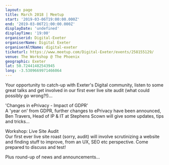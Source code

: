 ```yaml
---
layout: page
title: March 2018 | Meetup
start: '2019-03-06T19:00:00.000Z'
end: '2019-03-06T21:00:00.000Z'
displayDate: 'undefined'
displayTime: '19:00'
organiserid: Digital-Exeter
organiserName: Digital Exeter
organiserAltName: digital-exeter
ticketurl: https://www.meetup.com/Digital-Exeter/events/258155129/
venue: The Workshop @ The Phoenix
geographic: Exeter
lat: 50.72441482543945
long: -3.5309669971466064
---
```

<p>Your opportunity to catch-up with Exeter's Digital community, listen to some great talks and get involved in our first ever live site audit (what could possibly go wrong?!)...</p> <p>'Changes in ePrivacy - Impact of GDPR'<br/>A 'year on' from GDPR, further changes to ePrivacy have been announced, Ben Travers, Head of IP &amp; IT at Stephens Scown will give some updates, tips and tricks...</p> <p>Workshop: Live Site Audit<br/>Our first ever live site roast (sorry, audit) will involve scrutinizing a website and finding stuff to improve, from an UX, SEO etc perspective. Come prepared to discuss and test!</p> <p>Plus round-up of news and announcements...</p> 
